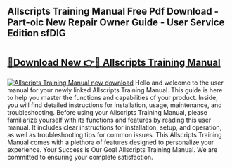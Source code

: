 ## Allscripts Training Manual Free Pdf Download - Part-oic New Repair Owner Guide - User Service Edition sfDIG

# <h2><a href="http://bc15243.oget.top/?id=Allscripts+Training+Manual">🔗Download New 👉🔴 Allscripts Training Manual</a></h2>

[![Allscripts Training Manual new download](https://i.imgur.com/5g1atiW.png)](http://bc15243.oget.top/?id=Allscripts+Training+Manual)
Hello and welcome to the user manual for your newly linked Allscripts Training Manual. This guide is here to help you master the functions and capabilities of your product. Inside, you will find detailed instructions for installation, usage, maintenance, and troubleshooting. Before using your Allscripts Training Manual, please familiarize yourself with its functions and features by reading this user manual. It includes clear instructions for installation, setup, and operation, as well as troubleshooting tips for common issues. This Allscripts Training Manual comes with a plethora of features designed to personalize your experience. Your Success is Our Goal Allscripts Training Manual. We are committed to ensuring your complete satisfaction.
